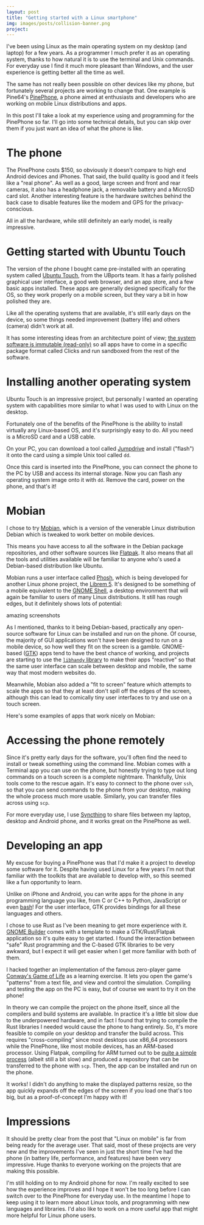 ```yaml
---
layout: post
title: "Getting started with a Linux smartphone"
img: images/posts/collision-banner.png
project: 
---
```


I've been using Linux as the main operating system on my desktop (and laptop) for a few years. As a programmer I much prefer it as an operating system, thanks to how natural it is to use the terminal and Unix commands. For everyday use I find it much more pleasant than Windows, and the user experience is getting better all the time as well.

The same has not really been possible on other devices like my phone, but fortunately several projects are working to change that. One example is Pine64's [PinePhone](https://www.pine64.org/pinephone/), a phone aimed at enthusiasts and developers who are working on mobile Linux distributions and apps.

In this post I'll take a look at my experience using and programming for the PinePhone so far. I'll go into some technical details, but you can skip over them if you just want an idea of what the phone is like.

# The phone
The PinePhone costs $150, so obviously it doesn't compare to high end Android devices and iPhones. That said, the build quality is good and it feels like a "real phone". As well as a good, large screen and front and rear cameras, it also has a headphone jack, a removable battery and a MicroSD card slot. Another interesting feature is the hardware switches behind the back case to disable features like the modem and GPS for the privacy-conscious.

All in all the hardware, while still definitely an early model, is really impressive.

# Getting started with Ubuntu Touch
The version of the phone I bought came pre-installed with an operating system called [Ubuntu Touch](https://ubports.com/), from the UBports team. It has a fairly polished graphical user interface, a good web browser, and an app store, and a few basic apps installed. These apps are generally designed specifically for the OS, so they work properly on a mobile screen, but they vary a bit in how polished they are.

Like all the operating systems that are available, it's still early days on the device, so some things needed improvement (battery life) and others (camera) didn't work at all.

It has some interesting ideas from an architecture point of view; [the system software is immutable (read-only)](https://ubports.com/blog/ubports-blogs-news-1/post/terminal-chapter-1-3082) so all apps have to come in a specific package format called Clicks and run sandboxed from the rest of the software.

# Installing another operating system
Ubuntu Touch is an impressive project, but personally I wanted an operating system with capabilities more similar to what I was used to with Linux on the desktop.

Fortunately one of the benefits of the PinePhone is the ability to install virtually any Linux-based OS, and it's surprisingly easy to do. All you need is a MicroSD card and a USB cable.

On your PC, you can download a tool called [Jumpdrive](https://github.com/dreemurrs-embedded/Jumpdrive) and install ("flash") it onto the card using a simple Unix tool called `dd`.

Once this card is inserted into the PinePhone, you can connect the phone to the PC by USB and access its internal storage. Now you can flash any operating system image onto it with `dd`. Remove the card, power on the phone, and that's it!

# Mobian
I chose to try [Mobian](https://mobian-project.org/), which is a version of the venerable Linux distribution Debian which is tweaked to work better on mobile devices.

This means you have access to all the software in the Debian package repositories, and other software sources like [Flatpak](https://www.flatpak.org/). It also means that all the tools and utilities available will be familiar to anyone who's used a Debian-based distribution like Ubuntu.

Mobian runs a user interface called [Phosh](https://source.puri.sm/Librem5/phosh), which is being developed for another Linux phone project, the [Librem 5](https://puri.sm/products/librem-5/). It's designed to be something of a mobile equivalent to the [GNOME Shell](https://en.wikipedia.org/wiki/GNOME_Shell), a desktop environment that will again be familiar to users of many Linux distributions. It still has rough edges, but it definitely shows lots of potential:

amazing screenshots

As I mentioned, thanks to it being Debian-based, practically any open-source software for Linux can be installed and run on the phone. Of course, the majority of GUI applications won't have been designed to run on a mobile device, so how well they fit on the screen is a gamble. GNOME-based ([GTK](https://gtk.org/)) apps tend to have the best chance of working, and projects are starting to use the [`libhandy` library](https://gitlab.gnome.org/GNOME/libhandy/) to make their apps "reactive" so that the same user interface can scale between desktop and mobile, the same way that most modern websites do.

Meanwhile, Mobian also added a "fit to screen" feature which attempts to scale the apps so that they at least don't spill off the edges of the screen, although this can lead to comically tiny user interfaces to try and use on a touch screen.

Here's some examples of apps that work nicely on Mobian:

# Accessing the phone remotely
Since it's pretty early days for the software, you'll often find the need to install or tweak something using the command line. Mobian comes with a Terminal app you can use on the phone, but honestly trying to type out long commands on a touch screen is a complete nightmare. Thankfully, Unix tools come to the rescue again. It's easy to connect to the phone over `ssh`, so that you can send commands to the phone from your desktop, making the whole process much more usable. Similarly, you can transfer files across using `scp`.

For more everyday use, I use [Syncthing](https://syncthing.net/) to share files between my laptop, desktop and Android phone, and it works great on the PinePhone as well.

# Developing an app
My excuse for buying a PinePhone was that I'd make it a project to develop some software for it. Despite having used Linux for a few years I'm not that familiar with the toolkits that are available to develop with, so this seemed like a fun opportunity to learn.

Unlike on iPhone and Android, you can write apps for the phone in any programming language you like, from C or C++ to Python, JavaScript or even [bash](https://en.wikipedia.org/wiki/Bash_(Unix_shell))! For the user interface, GTK provides bindings for all these languages and others.

I chose to use Rust as I've been meaning to get more experience with it. [GNOME Builder](https://wiki.gnome.org/Apps/Builder) comes with a template to make a GTK/Rust/Flatpak application so it's quite easy to get started. I found the interaction between "safe" Rust programming and the C-based GTK libraries to be very awkward, but I expect it will get easier when I get more familiar with both of them.

I hacked together an implementation of the famous zero-player game [Conway's Game of Life](https://en.wikipedia.org/wiki/Conway's_Game_of_Life) as a learning exercise. It lets you open the game's "patterns" from a text file, and view and control the simulation. Compiling and testing the app on the PC is easy, but of course we want to try it on the phone!

In theory we can compile the project on the phone itself, since all the compilers and build systems are available. In practice it's a little bit slow due to the underpowered hardware, and in fact I found that trying to compile the Rust libraries I needed would cause the phone to hang entirely. So, it's more feasible to compile on your desktop and transfer the build across. This requires "cross-compiling" since most desktops use x86_64 processors while the PinePhone, like most mobile devices, has an ARM-based processor. Using Flatpak, compiling for ARM turned out to be [quite a simple process](https://lists.freedesktop.org/archives/flatpak/2018-March/001019.html) (albeit still a bit slow) and produced a repository that can be transferred to the phone with `scp`. Then, the app can be installed and run on the phone.

It works! I didn't do anything to make the displayed patterns resize, so the app quickly expands off the edges of the screen if you load one that's too big, but as a proof-of-concept I'm happy with it!


# Impressions
It should be pretty clear from the post that "Linux on mobile" is far from being ready for the average user. That said, most of these projects are very new and the improvements I've seen in just the short time I've had the phone (in battery life, performance, and features) have been very impressive. Huge thanks to everyone working on the projects that are making this possible.

I'm still holding on to my Android phone for now. I'm really excited to see how the experience improves and I hope it won't be too long before I can switch over to the PinePhone for everyday use. In the meantime I hope to keep using it to learn more about Linux tools, and programming with new languages and libraries. I'd also like to work on a more useful app that might more helpful for Linux phone users.

